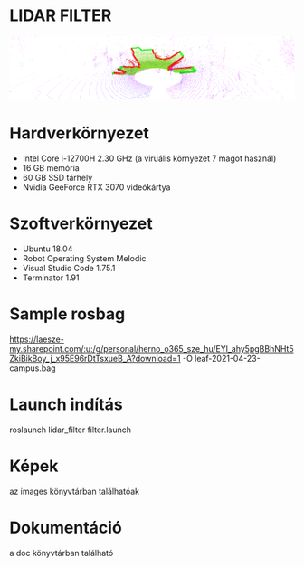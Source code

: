# LIDAR FILTER

![](images/pic_013.png)

# Hardverkörnyezet
- Intel Core i-12700H 2.30 GHz (a viruális környezet 7 magot használ)
- 16 GB memória
- 60 GB SSD tárhely
- Nvidia GeeForce RTX 3070 videókártya

# Szoftverkörnyezet
- Ubuntu 18.04
- Robot Operating System Melodic
- Visual Studio Code 1.75.1
- Terminator 1.91

# Sample rosbag
https://laesze-my.sharepoint.com/:u:/g/personal/herno_o365_sze_hu/EYl_ahy5pgBBhNHt5ZkiBikBoy_j_x95E96rDtTsxueB_A?download=1 -O leaf-2021-04-23-campus.bag

# Launch indítás
roslaunch lidar_filter filter.launch

# Képek
az images könyvtárban találhatóak

# Dokumentáció
a doc könyvtárban található
